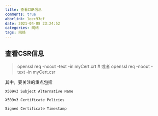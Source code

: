 ```yaml
---
title: 查看CSR信息
comments: true
abbrlink: 1eec93ef
date: 2021-04-08 23:24:52
categories: 网络
tags: 网络
---
```


## 查看CSR信息

> openssl req -noout -text -in myCert.crt # 或者 openssl req -noout -text -in myCert.csr

其中，要关注的重点包括

`X509v3 Subject Alternative Name`

`X509v3 Certificate Policies`

`Signed Certificate Timestamp`